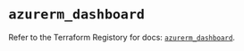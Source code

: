 # `azurerm_dashboard`

Refer to the Terraform Registory for docs: [`azurerm_dashboard`](https://registry.terraform.io/providers/hashicorp/azurerm/3.68.0/docs/resources/dashboard).
